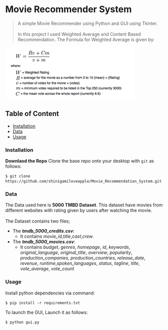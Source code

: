 # Movie Recommender System
> A simple Movie Recommender using Python and GUI using Tkinter.<br />   
> In this project I used Weighted Average and Content Based Recommendation. The Formula for Weighted Average is given by:<br />  

![](/formula.png)

## Table of Content
* [Installation](#Installation)
* [Data](#Data)
* [Usage](#Usage)

### Installation
**Downlaod the Repo**
Clone the base repo onto your desktop with `git` as follows:
```console
$ git clone https://github.com/shinigamiloveapple/Movie_Recommendation_System.git
```
### Data
The Data used here is **5000 TMBD Dataset**. This dataset have movies from different websites with rating given by users after watching the movie.<br />  
The Dataset contains two files;
* The ***tmdb_5000_credits.csv***:
    * It contains *movie_id*,*title*,*cast*,*crew*.
* The ***tmdb_5000_movies.csv***:
    * It contains *budget*, *genres*, *homepage*, *id*, *keywords*, *original_language*, *original_title*, *overview*, *popularity*, *production_companies*,  *production_countries*, *release_date*, *revenue*, *runtime*,*spoken_languages*, *status*, *tagline*, *title*, *vote_average*, *vote_count*

### Usage
Install python dependencies via command:
```console
$ pip install -r requirements.txt
```
To launch the GUI, Launch it as follows:
```console
$ python gui.py
```
